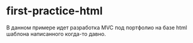 # first-practice-html

В данном примере идет разработка MVC под портфолио на базе html шаблона написанного когда-то давно.
